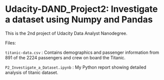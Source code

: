 # Udacity-DAND_Project2: Investigate a dataset using Numpy and Pandas
This is the 2nd project of Udacity Data Analyst Nanodegree. 

Files:

`titanic-data.csv` : Contains demographics and passenger information from 891 of the 2224 passengers and crew on board the Titanic.

`P2_Investigate_a_Dataset.ipynb` : My Python report showing detailed analysis of titanic dataset. 
